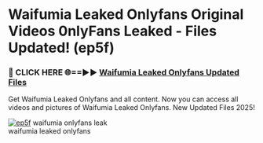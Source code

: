 # Waifumia Leaked Onlyfans Original Videos 0nlyFans Leaked - Files Updated! (ep5f)

<h3>🔴 CLICK HERE 🌐==►► <a href="https://tinyurl.com/ms9xzufz" rel="nofollow">Waifumia Leaked Onlyfans Updated Files</a></h3>

Get Waifumia Leaked Onlyfans and all content. Now you can access all videos and pictures of Waifumia Leaked Onlyfans. New Updated Files 2025!

[![ep5f](https://i.imgur.com/PQ7UWWw.gif)](https://tinyurl.com/ms9xzufz)
waifumia onlyfans leak<br>
waifumia leaked onlyfans